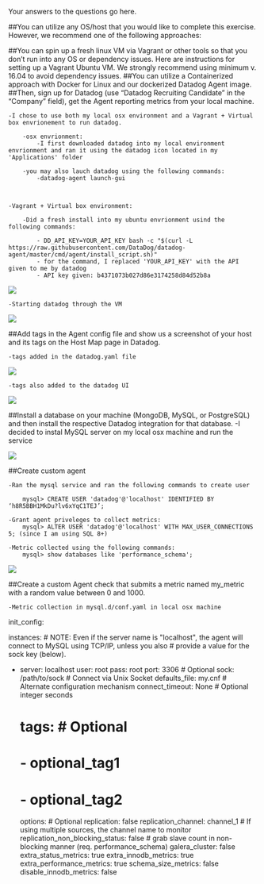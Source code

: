 Your answers to the questions go here.

##You can utilize any OS/host that you would like to complete this exercise. However, we recommend one of the following approaches:

##You can spin up a fresh linux VM via Vagrant or other tools so that you don’t run into any OS or dependency issues. Here are instructions for setting up a Vagrant Ubuntu VM. We strongly recommend using minimum v. 16.04 to avoid dependency issues.
##You can utilize a Containerized approach with Docker for Linux and our dockerized Datadog Agent image.
##Then, sign up for Datadog (use “Datadog Recruiting Candidate” in the “Company” field), get the Agent reporting metrics from your local machine.



	-I chose to use both my local osx environment and a Vagrant + Virtual box envrionement to run datadog.

		-osx envrionment:
			-I first downloaded datadog into my local environment envrionment and ran it using the datadog icon located in my 'Applications' folder

		-you may also lauch datadog using the following commands:
			-datadog-agent launch-gui



	-Vagrant + Virtual box environment:

		-Did a fresh install into my ubuntu envrionment usind the following commands:

			- DD_API_KEY=YOUR_API_KEY bash -c "$(curl -L https://raw.githubusercontent.com/DataDog/datadog-agent/master/cmd/agent/install_script.sh)"
			- for the command, I replaced 'YOUR_API_KEY' with the API given to me by datadog
			- API key given: b4371073b027d86e3174258d84d52b8a



![](datadog_installation_ubuntu.png)

	-Starting datadog through the VM
![](datadog_ubuntu.png)

##Add tags in the Agent config file and show us a screenshot of your host and its tags on the Host Map page in Datadog.

	-tags added in the datadog.yaml file

![](tags.png)

	-tags also added to the datadog UI
![](datadog_tags_ui.png)


##Install a database on your machine (MongoDB, MySQL, or PostgreSQL) and then install the respective Datadog integration for that database.
	-I decided to instal MySQL server on my local osx machine and run the service

![](sql_integration.png)


##Create custom agent

	-Ran the mysql service and ran the following commands to create user

		mysql> CREATE USER 'datadog'@'localhost' IDENTIFIED BY ‘h8R5BBH1MkDu?lv6xYqC1TEJ’;

	-Grant agent priveleges to collect metrics:
		mysql> ALTER USER 'datadog'@'localhost' WITH MAX_USER_CONNECTIONS 5; (since I am using SQL 8+)

	-Metric collected using the following commands:
		mysql> show databases like 'performance_schema';

![](schema.png)


##Create a custom Agent check that submits a metric named my_metric with a random value between 0 and 1000.

	-Metric collection in mysql.d/conf.yaml in local osx machine

	
init_config:

instances:
    # NOTE: Even if the server name is "localhost", the agent will connect to MySQL using TCP/IP, unless you also
    # provide a value for the sock key (below).
  - server: localhost
     user: root
     pass: root
     port: 3306             # Optional
     sock: /path/to/sock    # Connect via Unix Socket
     defaults_file: my.cnf  # Alternate configuration mechanism
     connect_timeout: None  # Optional integer seconds
    # tags:                  # Optional
    #   - optional_tag1
    #   - optional_tag2
     options:               # Optional
       replication: false
       replication_channel: channel_1  # If using multiple sources, the channel name to monitor
       replication_non_blocking_status: false  # grab slave count in non-blocking manner (req. performance_schema)
       galera_cluster: false
       extra_status_metrics: true
       extra_innodb_metrics: true
       extra_performance_metrics: true
       schema_size_metrics: false
       disable_innodb_metrics: false
    #






























